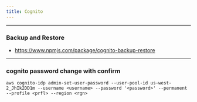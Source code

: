```yaml
---
title: Cognito
---
```


----
### Backup and Restore

- https://www.npmjs.com/package/cognito-backup-restore

----
### cognito password change with confirm

```shell
aws cognito-idp admin-set-user-password --user-pool-id us-west-2_JhIk2DD1m --username <username> --password '<password>' --permanent --profile <prfl> --region <rgn>
```
